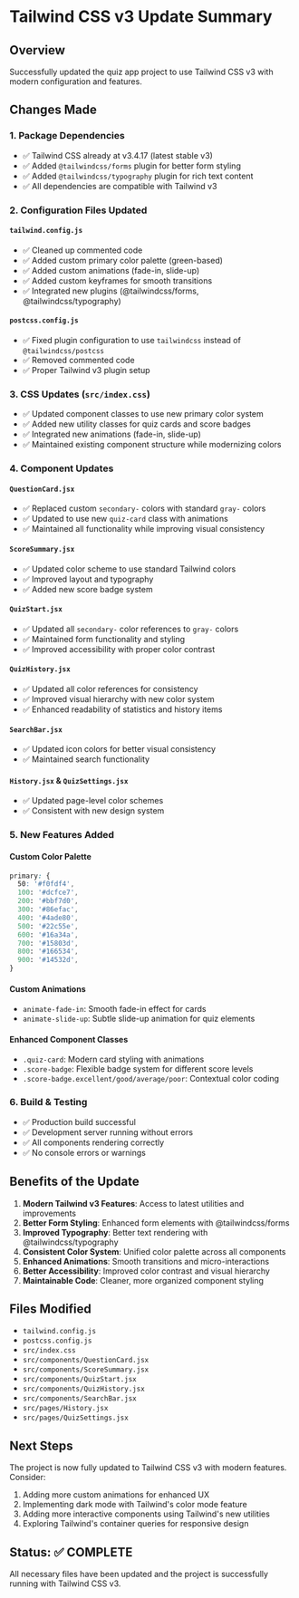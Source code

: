 # Tailwind CSS v3 Update Summary

## Overview

Successfully updated the quiz app project to use Tailwind CSS v3 with modern configuration and features.

## Changes Made

### 1. Package Dependencies

- ✅ Tailwind CSS already at v3.4.17 (latest stable v3)
- ✅ Added `@tailwindcss/forms` plugin for better form styling
- ✅ Added `@tailwindcss/typography` plugin for rich text content
- ✅ All dependencies are compatible with Tailwind v3

### 2. Configuration Files Updated

#### `tailwind.config.js`

- ✅ Cleaned up commented code
- ✅ Added custom primary color palette (green-based)
- ✅ Added custom animations (fade-in, slide-up)
- ✅ Added custom keyframes for smooth transitions
- ✅ Integrated new plugins (@tailwindcss/forms, @tailwindcss/typography)

#### `postcss.config.js`

- ✅ Fixed plugin configuration to use `tailwindcss` instead of `@tailwindcss/postcss`
- ✅ Removed commented code
- ✅ Proper Tailwind v3 plugin setup

### 3. CSS Updates (`src/index.css`)

- ✅ Updated component classes to use new primary color system
- ✅ Added new utility classes for quiz cards and score badges
- ✅ Integrated new animations (fade-in, slide-up)
- ✅ Maintained existing component structure while modernizing colors

### 4. Component Updates

#### `QuestionCard.jsx`

- ✅ Replaced custom `secondary-` colors with standard `gray-` colors
- ✅ Updated to use new `quiz-card` class with animations
- ✅ Maintained all functionality while improving visual consistency

#### `ScoreSummary.jsx`

- ✅ Updated color scheme to use standard Tailwind colors
- ✅ Improved layout and typography
- ✅ Added new score badge system

#### `QuizStart.jsx`

- ✅ Updated all `secondary-` color references to `gray-` colors
- ✅ Maintained form functionality and styling
- ✅ Improved accessibility with proper color contrast

#### `QuizHistory.jsx`

- ✅ Updated all color references for consistency
- ✅ Improved visual hierarchy with new color system
- ✅ Enhanced readability of statistics and history items

#### `SearchBar.jsx`

- ✅ Updated icon colors for better visual consistency
- ✅ Maintained search functionality

#### `History.jsx` & `QuizSettings.jsx`

- ✅ Updated page-level color schemes
- ✅ Consistent with new design system

### 5. New Features Added

#### Custom Color Palette

```css
primary: {
  50: '#f0fdf4',
  100: '#dcfce7',
  200: '#bbf7d0',
  300: '#86efac',
  400: '#4ade80',
  500: '#22c55e',
  600: '#16a34a',
  700: '#15803d',
  800: '#166534',
  900: '#14532d',
}
```

#### Custom Animations

- `animate-fade-in`: Smooth fade-in effect for cards
- `animate-slide-up`: Subtle slide-up animation for quiz elements

#### Enhanced Component Classes

- `.quiz-card`: Modern card styling with animations
- `.score-badge`: Flexible badge system for different score levels
- `.score-badge.excellent/good/average/poor`: Contextual color coding

### 6. Build & Testing

- ✅ Production build successful
- ✅ Development server running without errors
- ✅ All components rendering correctly
- ✅ No console errors or warnings

## Benefits of the Update

1. **Modern Tailwind v3 Features**: Access to latest utilities and improvements
2. **Better Form Styling**: Enhanced form elements with @tailwindcss/forms
3. **Improved Typography**: Better text rendering with @tailwindcss/typography
4. **Consistent Color System**: Unified color palette across all components
5. **Enhanced Animations**: Smooth transitions and micro-interactions
6. **Better Accessibility**: Improved color contrast and visual hierarchy
7. **Maintainable Code**: Cleaner, more organized component styling

## Files Modified

- `tailwind.config.js`
- `postcss.config.js`
- `src/index.css`
- `src/components/QuestionCard.jsx`
- `src/components/ScoreSummary.jsx`
- `src/components/QuizStart.jsx`
- `src/components/QuizHistory.jsx`
- `src/components/SearchBar.jsx`
- `src/pages/History.jsx`
- `src/pages/QuizSettings.jsx`

## Next Steps

The project is now fully updated to Tailwind CSS v3 with modern features. Consider:

1. Adding more custom animations for enhanced UX
2. Implementing dark mode with Tailwind's color mode feature
3. Adding more interactive components using Tailwind's new utilities
4. Exploring Tailwind's container queries for responsive design

## Status: ✅ COMPLETE

All necessary files have been updated and the project is successfully running with Tailwind CSS v3.
